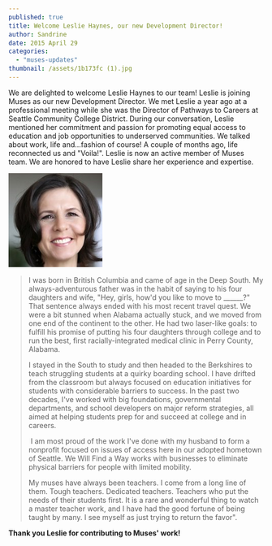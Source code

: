 ```yaml
---
published: true
title: Welcome Leslie Haynes, our new Development Director!
author: Sandrine
date: 2015 April 29
categories:
  - "muses-updates"
thumbnail: /assets/1b173fc (1).jpg
---
```

We are delighted to welcome Leslie Haynes to our team! Leslie is joining Muses as our new Development Director. We met Leslie a year ago at a professional meeting while she was the Director of Pathways to Careers at Seattle Community College District. During our conversation, Leslie mentioned her commitment and passion for promoting equal access to education and job opportunities to underserved communities. We talked about work, life and...fashion of course! A couple of months ago, life reconnected us and "Voila!". Leslie is now an active member of Muses team. We are honored to have Leslie share her experience and expertise.

![1b173fc](/assets/1b173fc.jpg)

> I was born in British Columbia and came of age in the Deep South. My always-adventurous father was in the habit of saying to his four daughters and wife, "Hey, girls, how'd you like to move to ______?" That sentence always ended with his most recent travel quest. We were a bit stunned when Alabama actually stuck, and we moved from one end of the continent to the other. He had two laser-like goals: to fulfill his promise of putting his four daughters through college and to run the best, first racially-integrated medical clinic in Perry County, Alabama.
>
> I stayed in the South to study and then headed to the Berkshires to teach struggling students at a quirky boarding school. I have drifted from the classroom but always focused on education initiatives for students with considerable barriers to success. In the past two decades, I've worked with big foundations, governmental departments, and school developers on major reform strategies, all aimed at helping students prep for and succeed at college and in careers.
>
> I am most proud of the work I've done with my husband to form a nonprofit focused on issues of access here in our adopted hometown of Seattle. We Will Find a Way works with businesses to eliminate physical barriers for people with limited mobility.
>
> My muses have always been teachers. I come from a long line of them. Tough teachers. Dedicated teachers. Teachers who put the needs of their students first. It is a rare and wonderful thing to watch a master teacher work, and I have had the good fortune of being taught by many. I see myself as just trying to return the favor".

**Thank you Leslie for contributing to Muses' work!**
